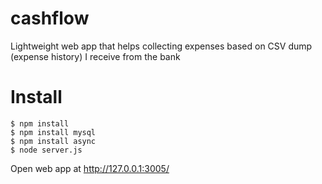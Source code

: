 # cashflow
Lightweight web app that helps collecting expenses based on CSV dump (expense history) I receive from the bank

# Install

    $ npm install
    $ npm install mysql
    $ npm install async
    $ node server.js

Open web app at http://127.0.0.1:3005/
